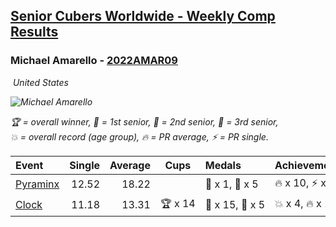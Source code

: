 <style>table {white-space: nowrap;}</style>
<link rel="stylesheet" type="text/css" href="/scw-comp/css/flags.css" />

## [Senior Cubers Worldwide - Weekly Comp Results](/scw-comp/results/)
### Michael Amarello - [2022AMAR09](https://www.worldcubeassociation.org/persons/2022AMAR09)

<i class="flag flag-US" />&nbsp;United States

![Michael Amarello](1659001530.jpg)

<span style="white-space: nowrap;">🏆 = overall winner</span>, <span style="white-space: nowrap;">🥇 = 1st senior</span>, <span style="white-space: nowrap;">🥈 = 2nd senior</span>, <span style="white-space: nowrap;">🥉 = 3rd senior</span>, <span style="white-space: nowrap;">💥 = overall record (age group)</span>, <span style="white-space: nowrap;">🔥 = PR average</span>, <span style="white-space: nowrap;">⚡ = PR single</span>.

| Event | Single | Average | Cups | Medals | Achievements|
| :-- | --: | --: | :--: | :-- | :-- |
| [Pyraminx](pyram.md) | 12.52 | 18.22 |  | 🥈 x 1, 🥉 x 5 | 🔥 x 10, ⚡ x 7 |
| [Clock](clock.md) | 11.18 | 13.31 | 🏆 x 14 | 🥇 x 15, 🥈 x 5 | 💥 x 4, 🔥 x 13, ⚡ x 12 |

<!-- Global site tag (gtag.js) - Google Analytics -->
<script async src="https://www.googletagmanager.com/gtag/js?id=UA-86348435-3"></script>
<script>window.dataLayer = window.dataLayer || []; function gtag() {dataLayer.push(arguments);} gtag('js', new Date()); gtag('config', 'UA-86348435-3');</script>
